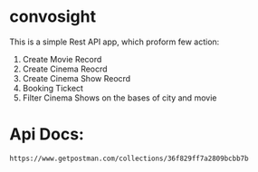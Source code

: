 # convosight
This is a simple Rest API app, which proform few action:
1. Create Movie Record
2. Create Cinema Reocrd
3. Create Cinema Show Reocrd
4. Booking Tickect
5. Filter Cinema Shows on the bases of city and movie


# Api Docs:
`https://www.getpostman.com/collections/36f829ff7a2809bcbb7b`
